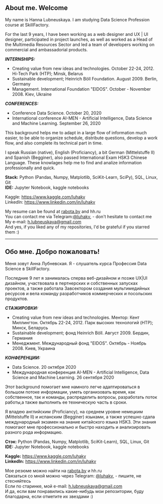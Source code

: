 ## About me. Welcome

My name is Hanna Lubneuskaya. I am studying Data Science Profession course at SkillFactory.  

For the last 9 years, I have been working as a web designer and UX | UI designer, participated in project launches, as well as worked as a Head of the Multimedia Resources Sector and led a team of developers working on commercial and ambassadorial products.    

***INTERNSHIPS:***  
- Creating value from new ideas and technologies. October 22-24, 2012. Hi-Tech Park (HTP); Minsk, Belarus
- Sustainable development; Heinrich Böll Foundation. August 2009. Berlin, Germany
- Management. International Foundation "EIDOS". October - November 2008. Kiev, Ukraine  

***CONFERENCES:***
- Conference Data Science. October 20, 2020
- International conference AI-MEN - Artificial Intelligence, Data Science and Machine Learning. September 26, 2020  

This background helps me to adapt in a large flow of information much easier, to be able to organize schedule, distribute questions, develop a work flow, and also complete its technical part in time.  

I speak Russian (native), English (Proficiancy), a bit German (Mittelstuffe II) and Spanish (Begginer), also passed International Exam HSK3 Chinese Language. These knowlages help me to find and analize information professionally and quick.  

**Stack:** Python (Pandas, Numpy, Matplotlib, SciKit-Learn, SciPy), SQL, Linux, Git  
**IDE:** Jupyter Notebook, kaggle notebooks  

Kaggle: https://www.kaggle.com/luhakv  
LinkedIn: https://www.linkedin.com/in/luhakv  
 
My resume can be found at [rabota.by](https://rabota.by/resume/321cb1c4ff0788704e0039ed1f765846435536) and hh.ru  
You can contact me via Telegram:[@luhakv](https://t.me/luhakv), - don't hesitate to contact me  
My e-mail: h.lubneuskaya@gmail.com  
And yes, if you liked any of my repositories, I'd be grateful if you starred them :)  

---

## Обо мне. Добро пожаловать! 

Меня зовут Анна Лубневская. Я - слушатель курса Профессия Data Science в SkillFactory.  

Последние 9 лет я занималась сперва веб-дизайном и позже UX|UI дизайном, участвовала в пертнерских и собственных запусках проектов, а также работала Завсектором создания мультимедийных ресурсов и вела команду разработчиков коммерческих и посольских продуктов.  

***СТАЖИРОВКИ:***  
- Creating value from new ideas and technologies. Ментор: Кент Миллингтон. Октябрь 22-24, 2012. Парк высоких технологий (HTP); Минск, Беларусь
- Sustainable development; фонд Heinrich Böll. Август 2009. Бердин, Германия
- Менеджмент. Международный фонд "EIDOS". Октябрь - Ноябрь 2008. Киев, Украина  

***КОНФЕРЕНЦИИ:***  
- Data Science. 20 октября 2020
- Международная конференция AI-MEN - Artificial Intelligence, Data Science and Machine Learning. 26 сентября 2020  

Этот background помогает мне намного легче адаптироваться в большом потоке информации, уметь организовать время, как собственное, так и команды, распределить вопросы, разработать поток работы,а также выполнить ее техническую часть в сроки.  

Я владею английским (Proficiancy), на среднем уровне немецким (Mittelstuffe II) и испанским (Begginer) языками, а также успешно сдала международный экзамен на знание китайского языка HSK3. Эти знания помогают мне профессионально и быстро находить и анализировать разного рода информацию.

**Стэк:** Python (Pandas, Numpy, Matplotlib, SciKit-Learn), SQL, Linux, Git  
**IDE:** Jupyter Notebook, kaggle notebooks  

**Kaggle:** https://www.kaggle.com/luhakv  
**LinkedIn:** https://www.linkedin.com/in/luhakv  

Мое резюме можно найти на [rabota.by](https://rabota.by/resume/321cb1c4ff0788704e0039ed1f765846435536) и hh.ru    
Связаться со мной можно через Telegram: [@luhakv](https://t.me/luhakv), - пишите, не стесняйтесь  
Если по старинке, мой e-mail: h.lubneuskaya@gmail.com  
И да, если вам понравились какие-нибудь мои репозитории, буду благодарна, если отметите их звездами :)
